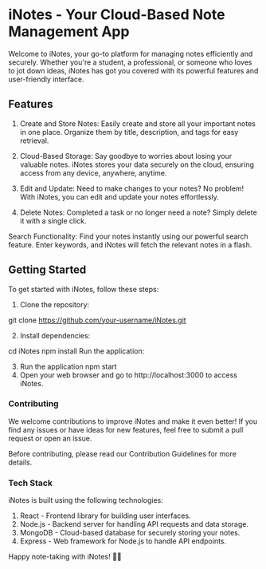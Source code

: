 # iNotes - Your Cloud-Based Note Management App

Welcome to iNotes, your go-to platform for managing notes efficiently and securely. Whether you're a student, a professional, or someone who loves to jot down ideas, iNotes has got you covered with its powerful features and user-friendly interface.

## Features 

1. Create and Store Notes: Easily create and store all your important notes in one place. Organize them by title, description, and tags for easy retrieval.

2. Cloud-Based Storage: Say goodbye to worries about losing your valuable notes. iNotes stores your data securely on the cloud, ensuring access from any device, anywhere, anytime.

3. Edit and Update: Need to make changes to your notes? No problem! With iNotes, you can edit and update your notes effortlessly.

4. Delete Notes: Completed a task or no longer need a note? Simply delete it with a single click.

Search Functionality: Find your notes instantly using our powerful search feature. Enter keywords, and iNotes will fetch the relevant notes in a flash.

## Getting Started
To get started with iNotes, follow these steps:

1. Clone the repository:
 
  git clone https://github.com/your-username/iNotes.git

2. Install dependencies:

cd iNotes
npm install
Run the application:

3. Run the application
npm start
4. Open your web browser and go to http://localhost:3000 to access iNotes.

### Contributing
We welcome contributions to improve iNotes and make it even better! If you find any issues or have ideas for new features, feel free to submit a pull request or open an issue.

Before contributing, please read our Contribution Guidelines for more details.

### Tech Stack
iNotes is built using the following technologies:

1. React - Frontend library for building user interfaces.
2. Node.js - Backend server for handling API requests and data storage.
3. MongoDB - Cloud-based database for securely storing your notes.
4. Express - Web framework for Node.js to handle API endpoints.


Happy note-taking with iNotes! 📝✨